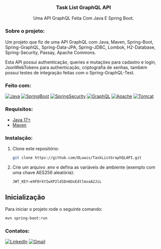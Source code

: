 <div align="center">
  <h3 align="center">Task List GraphQL API</h3>

  <p align="center">
    Uma API GraphQL Feita Com Java E Spring Boot.
  </p>
</div>

### Sobre o projeto:

Um projeto que fiz de uma API GraphQL com Java, Maven, Spring-Boot, Spring-GraphQL, Spring-Data-JPA, Spring-JDBC, Lombok, H2-Database, Spring-Security, Passay, Apache Commons.

Esta API possui authenticação, queries e mutações para cadastro e login, JsonWebTokens para authenticação, criptografia de senhas, também possui testes de integração feitas com o Spring-GraphQL-Test.

### Feito com:

[![Java][Java]][Java-url]
[![SpringBoot][SpringBoot]][SpringBoot-url]
[![SpringSecurity][SpringSecurity]][SpringSecurity-url]
[![GraphQL][GraphQL]][GraphQL-url]
[![Apache][Apache]][Apache-url]
[![Tomcat][Tomcat]][Tomcat-url]

### Requisitos:

* [Java 17+][Java-url]
* [Maven][Maven-url]

### Instalação:

1. Clone este repositório:
   ```sh
   git clone https://github.com/OLuwis/TaskListGraphQLAPI.git
   ```

2. Crie um arquivo .env e defina as variáveis de ambiente (exemplo com uma chave AES256 aleatória):
   ```js
   JWT_KEY=e9F0rkYIwXP2ld1Dn6DxEdtlmsaA2JiL
   ```

## Inicialização

Para iniciar o projeto rode o seguinte comando:

   ```sh
   mvn spring-boot:run
   ```

### Contatos:

[![LinkedIn][LinkedIn]][Linkedin-url]
[![Gmail][Gmail]][Gmail-url]

<!-- LINKS -->
[LinkedIn]: https://img.shields.io/badge/LinkedIn-0A66C2?logo=linkedin&logoColor=fff&style=for-the-badge
[Linkedin-url]: https://linkedin.com/in/luismiguelreis

[Gmail]: https://img.shields.io/badge/Gmail-EA4335?logo=gmail&logoColor=fff&style=for-the-badge
[Gmail-url]: mailto:oluismrs@gmail.com

[Java]: https://img.shields.io/badge/Java-ED8B00?style=for-the-badge&logo=openjdk&logoColor=white
[Java-url]: https://java.com/pt-BR/

[SpringBoot]: https://img.shields.io/badge/Spring_Boot-6DB33F?style=flat-square&logo=Spring%20Boot&logoColor=white
[SpringBoot-url]: https://spring.io/projects/spring-boot

[SpringSecurity]: https://img.shields.io/badge/Spring%20Security-6DB33F?style=for-the-badge&logo=springsecurity&logoColor=white
[SpringSecurity-url]: https://spring.io/projects/spring-security

[GraphQL]: https://img.shields.io/badge/GraphQL-E434AA?style=for-the-badge&logo=graphql&logoColor=white
[GraphQL-url]: https://graphql.org/

[Apache]: https://img.shields.io/badge/Apache-D22128?style=for-the-badge&logo=Apache&logoColor=white
[Apache-url]: https://commons.apache.org/

[Tomcat]: https://img.shields.io/badge/Apache%20Tomcat-F8DC75?style=for-the-badge&logo=apachetomcat&logoColor=black
[Tomcat-url]: https://tomcat.apache.org/

[Maven-url]: https://maven.apache.org/